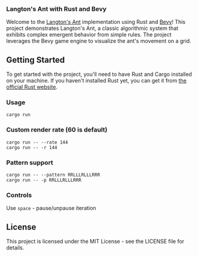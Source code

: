 ### Langton's Ant with Rust and Bevy

Welcome to the [Langton's Ant](https://en.wikipedia.org/wiki/Langton%27s_ant) implementation using Rust and [Bevy](https://bevyengine.org)! This project demonstrates Langton's Ant, a classic algorithmic system that exhibits complex emergent behavior from simple rules. The project leverages the Bevy game engine to visualize the ant's movement on a grid.

## Getting Started

To get started with the project, you'll need to have Rust and Cargo installed on your machine. If you haven't installed Rust yet, you can get it from [the official Rust website](https://www.rust-lang.org/).

### Usage

```shell
cargo run
```

### Custom render rate (60 is default)

```shell
cargo run -- --rate 144
cargo run -- -r 144
```

### Pattern support

```shell
cargo run -- --pattern RRLLLRLLLRRR
cargo run -- -p RRLLLRLLLRRR
```

### Controls

Use `space` - pause/unpause iteration

## License

This project is licensed under the MIT License - see the LICENSE file for details.
